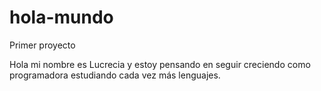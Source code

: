 # hola-mundo
Primer proyecto
  
Hola mi nombre es Lucrecia y estoy pensando en seguir creciendo como programadora estudiando cada vez más lenguajes.
